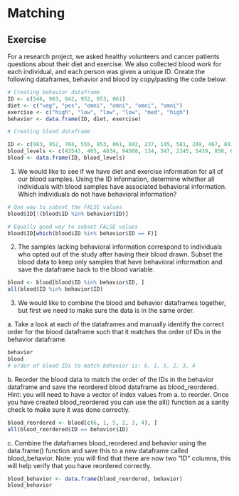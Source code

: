 # Matching
## Exercise
For a research project, we asked healthy volunteers and cancer patients questions about their diet and exercise. We also collected blood work for each individual, and each person was given a unique ID. Create the following dataframes, behavior and blood by copy/pasting the code below:

```r
# Creating behavior dataframe
ID <- c(546, 983, 042, 952, 853, 061)
diet <- c("veg", "pes", "omni", "omni", "omni", "omni")
exercise <- c("high", "low", "low", "low", "med", "high")
behavior <- data.frame(ID, diet, exercise)

# Creating blood dataframe

ID <- c(983, 952, 704, 555, 853, 061, 042, 237, 145, 581, 249, 467, 841, 546)
blood_levels <- c(43543, 465, 4634, 94568, 134, 347, 2345, 5439, 850, 6840, 5483, 66452, 54371, 1347)
blood <- data.frame(ID, blood_levels)
```
1. We would like to see if we have diet and exercise information for all of our blood samples. Using the ID information, determine whether all individuals with blood samples have associated behavioral information. Which individuals do not have behavioral information?

```r
# One way to subset the FALSE values
blood$ID[!(blood$ID %in% behavior$ID)]

# Equally good way to subset FALSE values
blood$ID[which(blood$ID %in% behavior$ID == F)]
```

2. The samples lacking behavioral information correspond to individuals who opted out of the study after having their blood drawn. Subset the blood data to keep only samples that have behavioral information and save the dataframe back to the blood variable.

```r
blood <- blood[blood$ID %in% behavior$ID, ]
all(blood$ID %in% behavior$ID)
```

3. We would like to combine the blood and behavior dataframes together, but first we need to make sure the data is in the same order.

a. Take a look at each of the dataframes and manually identify the correct order for the blood dataframe such that it matches the order of IDs in the behavior dataframe.

```r
behavior
blood
# order of blood IDs to match behavior is: 6, 1, 5, 2, 3, 4
```
b. Reorder the blood data to match the order of the IDs in the behavior dataframe and save the reordered blood dataframe as blood_reordered. Hint: you will need to have a vector of index values from a. to reorder. Once you have created blood_reordered you can use the all() function as a sanity check to make sure it was done correctly.

```r
blood_reordered <- blood[c(6, 1, 5, 2, 3, 4), ]
all(blood_reordered$ID == behavior$ID)
```
c. Combine the dataframes blood_reordered and behavior using the data.frame() function and save this to a new dataframe called blood_behavior. Note: you will find that there are now two "ID" columns, this will help verify that you have reordered correctly.

```r
blood_behavior <- data.frame(blood_reordered, behavior)
blood_behavior
```
